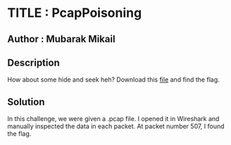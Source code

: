 # TITLE : PcapPoisoning
## Author : Mubarak Mikail
## Description
How about some hide and seek heh?
Download this [file](https://artifacts.picoctf.net/c/376/trace.pcap) and find the flag.
## Solution
In this challenge, we were given a .pcap file. I opened it in Wireshark and manually inspected the data in each packet. At packet number 507, I found the flag.
